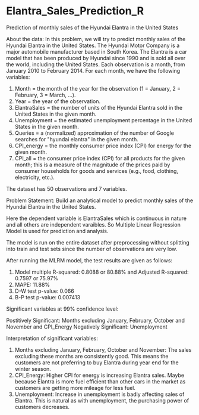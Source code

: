 # Elantra_Sales_Prediction_R
Prediction of monthly sales of the Hyundai Elantra in the United States

About the data:
In this problem, we will try to predict monthly sales of the Hyundai Elantra in the United States. The Hyundai Motor Company is a major automobile manufacturer based in South Korea. The Elantra is a car model that has been produced by Hyundai since 1990 and is sold all over the world, including the United States. Each observation is a month, from January 2010 to February 2014. For each month, we have the following variables:

1. Month = the month of the year for the observation (1 = January, 2 = February, 3 = March, ...). 
2. Year = the year of the observation. 
3. ElantraSales = the number of units of the Hyundai Elantra sold in the United States in the given month. 
4. Unemployment = the estimated unemployment percentage in the United States in the given month. 
5. Queries = a (normalized) approximation of the number of Google searches for "hyundai elantra" in the given month. 
6. CPI_energy = the monthly consumer price index (CPI) for energy for the given month. 
7. CPI_all = the consumer price index (CPI) for all products for the given month; this is a measure of the magnitude of the prices paid by consumer households for goods and services (e.g., food, clothing, electricity, etc.).

The dataset has 50 observations and 7 variables.

Problem Statement:
Build an analytical model to predict monthly sales of the Hyundai Elantra in the United States. 

Here the dependent variable is ElantraSales which is continuous in nature and all others are independent varaibles. So Multiple Linear Regression Model is used for prediction and analysis. 

The model is run on the entire dataset after preprocessing without splitting into train and test sets since the number of observations are very low.

After running the MLRM model, the test results are given as follows:
1. Model multiple R-squared: 0.8088 or 80.88% and Adjusted R-squared: 0.7597 or 75.97%
2. MAPE: 11.88%
3. D-W test p-value: 0.066
4. B-P test p-value: 0.007413

Significant variables at 99% confidence level:

Postitively Significant: Months excluding January, February, October and November and CPI_Energy
Negatively Significant: Unemployment

Interpretation of significant variables:
1. Months excluding January, February, October and November: The sales excluding these months are consistently good. This means the customers are not preferring to buy Elantra during year end for the winter season.
2. CPI_Energy: Higher CPI for energy is increasing Elantra sales. Maybe because Elantra is more fuel efficient than other cars in the market as customers are getting more mileage for less fuel.
3. Unemployment: Increase in unemployment is badly affecting sales of Elantra. This is natural as with unemployment, the purchasing power of customers decreases.
